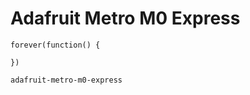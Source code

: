 # Adafruit Metro M0 Express

```sim
forever(function() {

})
```

```package
adafruit-metro-m0-express
```
